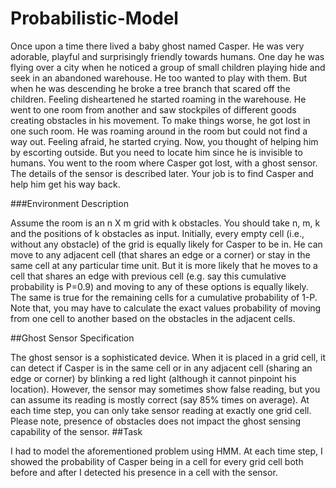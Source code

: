 # Probabilistic-Model

Once upon a time there lived a baby ghost named Casper. He was very adorable, playful and
surprisingly friendly towards humans. One day he was flying over a city when he noticed a
group of small children playing hide and seek in an abandoned warehouse. He too wanted to
play with them. But when he was descending he broke a tree branch that scared off the
children. Feeling disheartened he started roaming in the warehouse. He went to one room
from another and saw stockpiles of different goods creating obstacles in his movement. To
make things worse, he got lost in one such room. He was roaming around in the room but
could not find a way out. Feeling afraid, he started crying. Now, you thought of helping him
by escorting outside. But you need to locate him since he is invisible to humans. You went to
the room where Casper got lost, with a ghost sensor. The details of the sensor is described
later. Your job is to find Casper and help him get his way back.

###Environment Description

Assume the room is an n X m grid with k obstacles. You should take n, m, k and the positions
of k obstacles as input. Initially, every empty cell (i.e., without any obstacle) of the grid is
equally likely for Casper to be in. He can move to any adjacent cell (that shares an edge or a
corner) or stay in the same cell at any particular time unit. But it is more likely that he moves
to a cell that shares an edge with previous cell (e.g. say this cumulative probability is P=0.9)
and moving to any of these options is equally likely. The same is true for the remaining cells
for a cumulative probability of 1-P. Note that, you may have to calculate the exact values
probability of moving from one cell to another based on the obstacles in the adjacent cells.

##Ghost Sensor Specification

The ghost sensor is a sophisticated device. When it is placed in a grid cell, it can detect if
Casper is in the same cell or in any adjacent cell (sharing an edge or corner) by blinking a red
light (although it cannot pinpoint his location). However, the sensor may sometimes show
false reading, but you can assume its reading is mostly correct (say 85% times on average).
At each time step, you can only take sensor reading at exactly one grid cell. Please note,
presence of obstacles does not impact the ghost sensing capability of the sensor.
##Task

I had to model the aforementioned problem using HMM. At each time step, I
showed the probability of Casper being in a cell for every grid cell both before and after I
detected his presence in a cell with the sensor.

